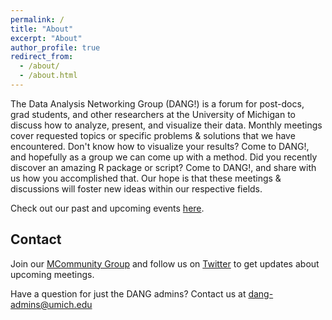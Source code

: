 ```yaml
---
permalink: /
title: "About"
excerpt: "About"
author_profile: true
redirect_from:
  - /about/
  - /about.html
---
```



The Data Analysis Networking Group (DANG!) is a forum for post-docs, grad students, and other researchers at
the University of Michigan to discuss how to analyze, present, and visualize their data.
Monthly meetings cover requested topics or specific problems & solutions that we have encountered.
Don't know how to visualize your results? Come to DANG!, and hopefully as a group we can come up with a method.
Did you recently discover an amazing R package or script? Come to DANG!, and share with us how you accomplished that.
Our hope is that these meetings & discussions will foster new ideas within our respective fields.

Check out our past and upcoming events [here](events).

## Contact

Join our [MCommunity Group](https://mcommunity.umich.edu/#group:umich%20dang) and follow us on [Twitter](https://twitter.com/um_dang) to get updates about upcoming meetings.

Have a question for just the DANG admins? Contact us at [dang-admins@umich.edu](mailto:dang-admins@umich.edu)

